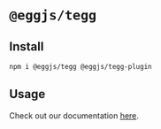 # `@eggjs/tegg`

## Install
```sh
npm i @eggjs/tegg @eggjs/tegg-plugin
```

## Usage

Check out our documentation [here](https://github.com/eggjs/tegg#readme).
